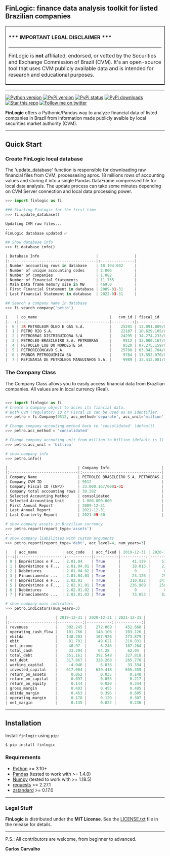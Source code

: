 ## FinLogic: finance data analysis toolkit for listed Brazilian companies


<table border=1 cellpadding=10><tr><td>

#### \*\*\* IMPORTANT LEGAL DISCLAIMER \*\*\*

---

FinLogic is **not** affiliated, endorsed, or vetted by the Securities and Exchange Commission of Brazil (CVM). It's an open-source tool that uses CVM publicly available data and is intended for research and educational purposes.

</td></tr></table>

---

<a target="new" href="https://pypi.python.org/pypi/finlogic"><img border=0 src="https://img.shields.io/badge/python-3.10+-blue.svg?style=flat" alt="Python version"></a>
<a target="new" href="https://pypi.python.org/pypi/finlogic"><img border=0 src="https://img.shields.io/pypi/v/finlogic.svg?maxAge=60%" alt="PyPi version"></a>
<a target="new" href="https://pypi.python.org/pypi/finlogic"><img border=0 src="https://img.shields.io/pypi/status/finlogic.svg?maxAge=60" alt="PyPi status"></a>
<a target="new" href="https://pypi.python.org/pypi/finlogic"><img border=0 src="https://img.shields.io/pypi/dm/finlogic.svg?maxAge=2592000&label=installs&color=%2327B1FF" alt="PyPi downloads"></a>
<a target="new" href="https://github.com/crdcj/FinLogic"><img border=0 src="https://img.shields.io/github/stars/crdcj/FinLogic.svg?style=social&label=Star&maxAge=60" alt="Star this repo"></a>
<a target="new" href="https://twitter.com/CRCarvalhoJ"><img border=0 src="https://img.shields.io/twitter/follow/CRCarvalhoJ.svg?style=social&label=Follow&maxAge=60" alt="Follow me on twitter"></a>


**FinLogic** offers a Pythonic/Pandas way to analyze financial data of listed companies in Brazil from information made publicly avaible by local securities market authority (CVM).

---

## Quick Start

### Create FinLogic local database

The 'update_database' function is responsible for downloading raw financial files from CVM, processesing aprox. 18 millions rows of accounting values and storing it into a single Pandas DataFrame compressed file for local data analysis. The update process can take some minutes depending on CVM Server connection and local data processing power.

```python
>>> import finlogic as fi

### Starting FinLogic for the first time
>>> fi.update_database()

Updating CVM raw files...
...
FinLogic database updated ✅

## Show database info
>>> fi.database_info()

| Database Info                         |                |
|:--------------------------------------|:---------------|
| Number accounting rows in database    | 18.194.002     |
| Number of unique accounting codes     | 2.006          |
| Number of companies                   | 1.082          |
| Number of Financial Statements        | 11.755         |
| Main Data frame memory size in MB     | 469.0          |
| First Financial Statement in database | 2009-01-31     |
| Last Financial Statement in database  | 2022-03-31     |

## Search a company name in database
>>> fi.search_company('petro')

|    | co_name                                |   cvm_id | fiscal_id          |
|---:|:---------------------------------------|---------:|:-------------------|
|  0 | 3R PETROLEUM ÓLEO E GÁS S.A.           |    25291 | 12.091.809/0001-55 |
|  1 | PETRO RIO S.A.                         |    22187 | 10.629.105/0001-68 |
|  2 | PETROBRAS DISTRIBUIDORA S/A            |    24295 | 34.274.233/0001-02 |
|  3 | PETROLEO BRASILEIRO S.A. PETROBRAS     |     9512 | 33.000.167/0001-01 |
|  4 | PETROLEO LUB DO NORDESTE SA            |     9520 | 07.275.159/0001-68 |
|  5 | PETRORECÔNCAVO S.A.                    |    25780 | 03.342.704/0001-30 |
|  6 | PRONOR PETROQUIMICA SA                 |     9784 | 13.552.070/0001-02 |
|  7 | REFINARIA DE PETROLEOS MANGUINHOS S.A. |     9989 | 33.412.081/0001-96 |
```

### The Company Class

The Company Class allows you to easily access financial data from Brazilian companies. All values are in local currency (Real).
```python

>>> import finlogic as fi
# Create a Company object to acces its fiancial data.
# Both CVM (regulator) ID or Fiscal ID can be used as an identifier.
>>> petro = fi.Company(9512, acc_method='separate', acc_unit='million')

# Change company accouting method back to 'consolidated' (default)
>>> petro.acc_method = 'consolidated'

# Change company accouting unit from million to billion (default is 1)
>>> petro.acc_unit = 'billion'

# show company info
>>> petro.info()

|                               | Company Info                       |
|:------------------------------|:-----------------------------------|
| Company Name                  | PETROLEO BRASILEIRO S.A. PETROBRAS |
| Company CVM ID                | 9512                               |
| Company Fiscal ID (CNPJ)      | 33.000.167/0001-01                 |
| Company total accounting rows | 39.292                             |
| Selected Accounting Method    | consolidated                       |
| Selected Accounting Unit      | 1.000.000.000                      |
| First Annual Report           | 2009-12-31                         |
| Last Annual Report            | 2021-12-31                         |
| Last Quarterly Report         | 2021-09-30                         |

# show company assets in Brazilian currency 
>>> petro.report(report_type='assets')
...
# show company liabilities with custom arguments
>>> petro.report(report_type='debt', acc_level=4, num_years=3)

|   | acc_name           | acc_code   | acc_fixed | 2019-12-31 | 2020-12-31 |  2021-12-31 |
|--:|:-------------------|:-----------|:----------|-----------:|-----------:|------------:|
| 0 | Empréstimos e F... | 2.01.04    | True      |     41.139 |     51.364 |      50.631 |
| 1 | Empréstimos e F... | 2.01.04.01 | True      |     18.013 |     21.751 |      20.316 |
| 2 | Debêntures         | 2.01.04.02 | True      |      0     |      0     |       0     |
| 3 | Financiamento ...  | 2.01.04.03 | True      |     23.126 |     29.613 |      30.315 |
| 4 | Empréstimos e F... | 2.02.01    | True      |    310.022 |    341.184 |     277.187 |
| 5 | Empréstimos e F... | 2.02.01.01 | True      |    236.969 |    258.287 |     178.908 |
| 6 | Debêntures         | 2.02.01.02 | True      |      0     |      0     |       0     |
| 7 | Financiamento ...  | 2.02.01.03 | True      |     73.053 |     82.897 |      98.279 |

# show company main indicators
>>> petro.indicators(num_years=3)

|                     | 2019-12-31 | 2020-12-31 | 2021-12-31 |
|:--------------------|-----------:|-----------:|-----------:|
| revenues            |    302.245 |    272.069 |    452.668 |
| operating_cash_flow |    101.766 |    148.106 |    203.126 |
| ebitda              |    140.203 |    107.926 |    273.879 |
| ebit                |     81.701 |     49.621 |    210.831 |
| net_income          |     40.97  |      6.246 |    107.264 |
| total_cash          |     33.294 |     64.28  |     62.04  |
| total_debt          |    351.161 |    392.548 |    327.818 |
| net_debt            |    317.867 |    328.268 |    265.778 |
| working_capital     |     -4.046 |      6.036 |     33.334 |
| invested_capital    |    617.004 |    639.418 |    655.359 |
| return_on_assets    |      0.062 |      0.035 |      0.140 |
| return_on_capital   |      0.097 |      0.053 |      0.217 |
| return_on_equity    |      0.144 |      0.020 |      0.344 |
| gross_margin        |      0.403 |      0.455 |      0.485 |
| ebitda_margin       |      0.463 |      0.396 |      0.605 |
| operating_margin    |      0.178 |      0.120 |      0.307 |
| net_margin          |      0.135 |      0.022 |      0.236 |
```
---
## Installation

Install `finlogic` using `pip`:

``` {.sourceCode .bash}
$ pip install finlogic
```

### Requirements

-   [Python](https://www.python.org) \>= 3.10+
-   [Pandas](https://github.com/pydata/pandas) (tested to work with \>= 1.4.0)
-   [Numpy](http://www.numpy.org) (tested to work with \>= 1.18.5)
-   [requests](http://docs.python-requests.org/en/master/) \>= 2.27.1
-   [zstandard](https://pypi.org/project/zstandard/) \>= 0.17.0

---

### Legal Stuff

**FinLogic** is distributed under the **MIT License**. See
the [LICENSE.txt](./LICENSE.txt) file in the release for details.

---

P.S.: All contributors are welcome, from beginner to advanced.

**Carlos Carvalho**